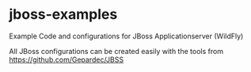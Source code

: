 jboss-examples
==============

Example Code and configurations for JBoss Applicationserver (WildFly)

All JBoss configurations can be created easily with the tools from https://github.com/Gepardec/JBSS
